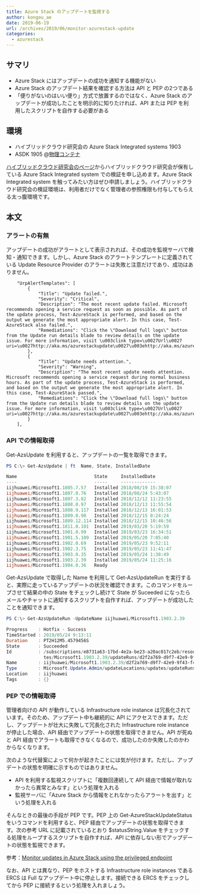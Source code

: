 ```yaml
---
title: Azure Stack のアップデートを監視する
author: kongou_ae
date: 2019-06-19
url: /archives/2019/06/monitor-azurestack-update
categories:
  - azurestack
---
```


## サマリ

- Azure Stack にはアップデートの成功を通知する機能がない
- Azure Stack のアップデート結果を確認する方法は API と PEP の2つである
- 「便りがないのはいい便り」方式で放置するのではなく、Azure Stack のアップデートが成功したことを明示的に知りたければ、API または PEP を利用したスクリプトを自作する必要がある

## 環境

- ハイブリッドクラウド研究会の Azure Stack Integrated systems 1903
- ASDK 1905 @[物理コンテナ](https://thinkit.co.jp/article/13243)

[ハイブリッドクラウド研究会のページ](http://www.hccjp.org/poc/)からハイブリッドクラウド研究会が保有している Azure Stack Integrated system での検証を申し込めます。Azure Stack Integrated system を触ってみたい方はぜひ申請しましょう。ハイブリッドクラウド研究会の検証環境は、利用者だけでなく管理者の参照権限も付与してもらえる太っ腹環境です。

## 本文

### アラートの有無

アップデートの成功がアラートとして表示されれば、その成功を監視サーバで検知・通知できます。しかし、Azure Stack のアラートテンプレートに定義されている Update Resource Provider のアラートは失敗と注意だけであり、成功はありません。

```
    "UrpAlertTemplates": [
        {
            "Title": "Update failed.",
            "Severity": "Critical",
            "Description": "The most recent update failed. Microsoft recommends opening a service request as soon as possible. As part of the update process, Test-AzureStack is performed, and based on the output we generate the most appropriate alert. In this case, Test-AzureStack also failed.",
            "Remediations": "Click the \"Download full logs\" button from the Update run details blade to review details on the update issue. For more information, visit \u003clink type=\u0027Url\u0027 uri=\u0027http://aka.ms/azurestackupdate\u0027\u003ehttp://aka.ms/azurestackupdate\u003c/link\u003e"
        },
        {
            "Title": "Update needs attention.",
            "Severity": "Warning",
            "Description": "The most recent update needs attention. Microsoft recommends opening a service request during normal business hours. As part of the update process, Test-AzureStack is performed, and based on the output we generate the most appropriate alert. In this case, Test-AzureStack passed.",
            "Remediations": "Click the \"Download full logs\" button from the Update run details blade to review details on the update issue. For more information, visit \u003clink type=\u0027Url\u0027 uri=\u0027http://aka.ms/azurestackupdate\u0027\u003ehttp://aka.ms/azurestackupdate\u003c/link\u003e"
        }
    ],
```

### API での情報取得

Get-AzsUpdate を利用すると、アップデートの一覧を取得できます。

```Powershell
PS C:\> Get-AzsUpdate | ft  Name, State, InstalledDate

Name                             State     InstalledDate      
----                             -----     -------------      
iijhuawei/Microsoft1.1805.7.57   Installed 2018/08/19 15:38:07
iijhuawei/Microsoft1.1807.0.76   Installed 2018/08/24 5:43:07 
iijhuawei/Microsoft1.1807.3.82   Installed 2018/12/12 11:23:55
iijhuawei/Microsoft1.1808.0.97   Installed 2018/12/13 11:55:54
iijhuawei/Microsoft1.1808.9.117  Installed 2018/12/13 16:01:53
iijhuawei/Microsoft1.1809.0.90   Installed 2018/12/15 0:24:24 
iijhuawei/Microsoft1.1809.12.114 Installed 2018/12/15 10:46:56
iijhuawei/Microsoft1.1811.0.101  Installed 2019/03/20 5:19:59 
iijhuawei/Microsoft1.1901.0.99   Installed 2019/03/23 16:34:51
iijhuawei/Microsoft1.1901.5.109  Installed 2019/05/20 7:05:40 
iijhuawei/Microsoft1.1902.0.69   Installed 2019/05/23 9:52:11 
iijhuawei/Microsoft1.1902.3.75   Installed 2019/05/23 11:41:47
iijhuawei/Microsoft1.1903.0.35   Installed 2019/05/24 1:38:49 
iijhuawei/Microsoft1.1903.2.39   Installed 2019/05/24 11:25:16
iijhuawei/Microsoft1.1904.0.36   Ready                       
```

Get-AzsUpdate で取得した Name を利用して Get-AzsUpdateRun を実行すると、実際に走っているアップデートの状況を確認できます。このコマンドをループさせて結果の中の State をチェックし続けて State が Suceeded になったらメールやチャットに通知するスクリプトを自作すれば、アップデートが成功したことを通知できます。

```Powershell
PS C:\> Get-AzsUpdateRun -UpdateName iijhuawei/Microsoft1.1903.2.39 

Progress    : Hotfix - Success
TimeStarted : 2019/05/24 9:13:11
Duration    : PT2H12M5.4579456S
State       : Succeeded
Id          : /subscriptions/e8731a63-17bd-4e2a-be23-a20ac017c2eb/resourceGroups/System.iijhuawei/providers/Microsoft.Update.Admin/updateLocations/iijhuawei/upda
              tes/Microsoft1.1903.2.39/updateRuns/d2f2a769-d9f7-42e9-9f43-f4c15d0d71fa
Name        : iijhuawei/Microsoft1.1903.2.39/d2f2a769-d9f7-42e9-9f43-f4c15d0d71fa
Type        : Microsoft.Update.Admin/updateLocations/updates/updateRuns
Location    : iijhuawei
Tags        : {}
```

### PEP での情報取得

管理者向けの API が動作している Infrastructure role instance は冗長化されています。そのため、アップデート中も継続的に API にアクセスできます。ただし、アップデートが壮大に失敗して冗長化された Infrastructure role instance が停止した場合、API 経由でアップデートの状態を取得できません。API が死ぬと API 経由でアラートも取得できなくなるので、成功したのか失敗したのかわからなくなります。

次のような代替案によって何かが起きたことには気が付けます。ただし、アップデートの状態を明確に示すものではありません。

- API を利用する監視スクリプトに「複数回連続して API 経由で情報が取れなかったら異常とみなす」という処理を入れる
- 監視サーバに「Azure Stack から情報をとれなかったらアラートを出す」という処理を入れる

そんなときの最後の手段が PEP です。PEP 上の Get-AzureStackUpdateStatus をいうコマンドを利用すると、PEP 経由でアップデートの状態を取得できます。次の参考 URL に記載されているとおり $statusString.Value をチェックする処理をループするスクリプトを自作すれば、API に依存しない形でアップデートの状態を監視できます。

参考：[Monitor updates in Azure Stack using the privileged endpoint](https://docs.microsoft.com/ja-jp/azure-stack/operator/azure-stack-monitor-update)

なお、API とは異なり、PEP をホストする Infrastructure role instances である ERCS は Full なアップデート中に停止します。接続できる ERCS をチェックしてから PEP に接続するという処理を入れましょう。
